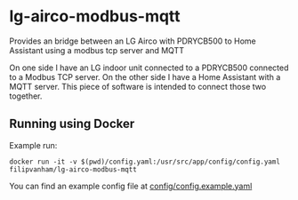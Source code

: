 # lg-airco-modbus-mqtt
Provides an bridge between an LG Airco with PDRYCB500 to Home Assistant using a modbus tcp server and MQTT

On one side I have an LG indoor unit connected to a PDRYCB500 connected to a Modbus TCP server.
On the other side I have a Home Assistant with a MQTT server.
This piece of software is intended to connect those two together.


## Running using Docker

Example run:

`
docker run -it -v $(pwd)/config.yaml:/usr/src/app/config/config.yaml filipvanham/lg-airco-modbus-mqtt
`

You can find an example config file at [config/config.example.yaml](config/config.example.yaml)
